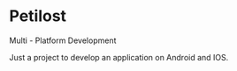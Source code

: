 # Petilost
Multi - Platform Development

Just a project to develop an application on Android and IOS.
